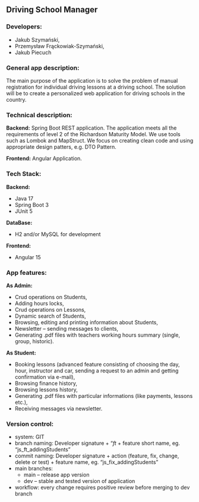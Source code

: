 ## Driving School Manager

### Developers:
- Jakub Szymański, 
- Przemysław Frąckowiak-Szymański, 
- Jakub Piecuch

### General app description:
The main purpose of the application is to solve the problem of manual registration for individual driving lessons at a driving school. The solution will be to create a personalized web application for driving schools in the country.

### Technical description: 
**Backend:** Spring Boot REST application. The application meets all the requirements of level 2 of the Richardson Maturity Model. We use tools such as Lombok and MapStruct. We focus on creating clean code and using appropriate design patters, e.g. DTO Pattern.

**Frontend:** Angular Application.

### Tech Stack:
**Backend:**
- Java 17
- Spring Boot 3
- JUnit 5

**DataBase:**
- H2 and/or MySQL for development

**Frontend:**
- Angular 15

### App features: 

**As Admin:**

- Crud operations on Students,
- Adding hours locks,
- Crud operations on Lessons,
- Dynamic search of Students,
- Browsing, editing and printing information about Students,
- Newsletter – sending messages to clients,
- Generating .pdf files with teachers working hours summary (single, group, historic).

 **As Student:**
 
- Booking lessons (advanced feature consisting of choosing the day, hour, instructor and car, sending a request to an admin and getting confirmation via e-mail),
- Browsing finance history,
- Browsing lessons history,
- Generating .pdf files with particular informations (like payments, lessons etc.),
- Receiving messages via newsletter.

### Version control: 
- system: GIT
- branch naming: Developer signature + “_ft_ + feature short name, eg. “js_ft_addingStudents”
- commit naming: Developer signature + action (feature, fix, change, delete or test) + feature name, eg. “js_fix_addingStudents”
- main branches:
  - main – release app version
  - dev – stable and tested version of application
- workflow: every change requires positive review before merging to dev branch
